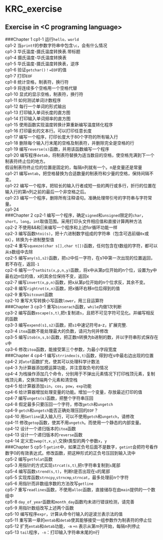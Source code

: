 KRC_exercise
============

Exercise in &lt;C programing language>
--------------------------------------
###Chapter 1
cp1-1  运行`hello，world`<br />
cp1-2  当`printf`的参数字符串中包含`\c`，会有什么情况<br />
cp1-3  华氏温度-摄氏温度转换表.带标题<br />
cp1-4  摄氏温度-华氏温度转换表	<br />
cp1-5  华氏温度-摄氏温度转换表，逆序<br />
cp1-6  验证`getchar()！=EOF`的值<br />
cp1-7  打印`EOF`<br />
cp1-8  统计空格，制表符，换行符<br />
cp1-9  将连续多个空格用一个空格代替<br />
cp1-10 显式的显示空格，制表符，换行符<br />
cp1-11 如何测试单词计数程序<br />
cp1-12 每行一个单词的形式输出<br />
cp1-13 打印输入单词长度的直方图<br />
cp1-14 打印输入单词频率的直方图<br />
cp1-15 使用函数实现温度转换计算重新编写温度转化程序<br />
cp1-16 打印最长的文本行。可以打印任意长度<br />
cp1-17 编写一个程序，打印长度大于80个字符的所有输入行<br />
cp1-18 删除每个输入行末尾的空格及制表符，并删除完全是空格的行<br />
cp1-19 编写`reverse(s)`函数，并用该函数编写一个程序<br />
cp1-20 编写程序`detab`，将制表符替换为适当数目的空格，使空格充满到下一个制表符终止位的地方。<br />假设制表符终止位的位置是固定的，每隔n列就有一个。n是变量还是常量<br />
cp1-21 编写`entab`，把空格替换为合适数量的制表符和少量的空格，保持间隔不变。<br />
cp1-22 编写一个程序，把较长的输入行者成短一些的两行或多行，折行的位置在输入行的第n列之前的最后一个非空格之后。<br />
cp1-23 编写一个程序，删除所有注释语句。准确处理带引号的字符串与字符常量。<br />
cp1-24<br />
###Chapter 2
cp2-1 编写一个程序，确定`signed`和`unsigned`限定的`char`，`short`，`long`，`int`取值范围。采用打印头文件相应值和直接计算两种方法<br />
cp2-2 不使用&&和||来编写一个程序和上述for循环功能一样<br />
cp2-3 编写函数`htoi(s)`，把十六进制数字组成的字符串（包含可选前缀`0x`或`0X`），转换为十进制整型值<br />
cp2-4 重写`squeeze(char s[],char t[])`函数，任何包含在t数组的字符，都可以从s数组中去除<br />
cp2-5 编写`any(s1,s2)`函数，把`s2`中任一字符，在s1中第一次出现的位置返回，若不存在，返回`-1`<br />
cp2-6 编写一个`setbits(x,p,n,y)`函数，将x中从第p位开始的n个位，设置为y中最右边n位的值，x的其余位保持不变，返回x<br />
cp2-7 编写`invert(x,p,n)`函数，把x从第p位开始的n个位求反，其余不变。<br />
cp2-8 编写`rightrot(x,n)`函数，把x循环右移n位后得到的值<br />
cp2-9 重写`bitcount`函数<br />
cp2-10 重写大写转换小写函数`lower`，用三目运算符<br />
###Chapter 3
cp3-1 重写`binserach`函数，`while`内做1次判断<br />
cp3-2 编写函数`escape(s,t)`,把`t`复制进`s`，且把不可见字符可见化。并编写相反的函数<br />
cp3-3 编写`expend(s1,s2)`函数，把`s1`中速记符号a-z，扩展完整.<br />
cp3-4 `itoa`函数不能处理最大的负数，请问为何并修改<br />
cp3-5 编写`itob(n,s,b)`函数，把正数n转换为b进制的数，并以字符串形式保存在`s`中<br />
cp3-6 修改`itoa`函数，能接受第三个参数，为最小字段宽度<br />
###Chapter 4
cp4-1 编写`strrindex(s,t)`函数，得到t在s中最右边出现的位置<br />
cp4-2 对`atof`函数扩充，使其可以处理科学计数法<br />
cp4-3 为计算器添加模运算功能，并注意取负号的情况<br />
cp4-4 为栈操作添加几个命令，分别用于不弹出元素情况下打印栈顶元素，复制栈顶元素，交换顶端两个元素和清空栈<br />
cp4-5 给计算器添加`sin`，`cos`，`pow`，`exp`功能<br />
cp4-6 给计算器增加处理变量的功能。增加一个变量，存放最近打印的值<br />
cp4-7 编写`ungets(s)`函数，把整个字符串压回<br />
cp4-8 假定最多只要压回一个字符，修改`getch`和`ungetch`<br />
cp4-9 `getch`和`ungetch`能否正确处理压回的`EOF`？<br />
cp4-10 用`Getline`读入输入行，可以不使用`getch`和`ungetch`，请修改<br />
cp4-11 修改`getop`函数，使其不用`ungetch`。而使用一个静态的内部变量。<br />
cp4-12 设计一个递归版本的`itoa`函数<br />
cp4-13 设计一个递归版本的`reverse`函数<br />
cp4-14 定义宏`swap(t,x,y)`,交换t类型的两个参数`x`，`y`<br />
###Chapter 5
cp5-1 `getint`中，如果正负号后面不是数字，`getint`会把符号看作数字0的有效表达式。修改函数，把这种形式的正负号压回到输入流中<br />
cp5-2 编写`getfolat`函数<br />
cp5-3 用指针的方式实现`strcat(s,t)`,把`t`字符串复制到`s`尾部<br />
cp5-4 编写函数`strend(s,t)`，判断t是否出现在`s`的尾部<br />
cp5-5 实现库函数`strncpy`,`strncmp`,`strncat`，最多处理前n个字符<br />
cp5-6 用指针而非数组序数的方法改写`getline`<br />
cp5-7 重写`readlines`函数，不使用`alloc`函数，直接储存在由`main`提供的一个数组中<br />
cp5-8 `day_of_year`函数和`month_day`函数均未进行错误检测，请完善<br />
cp5-9 用指针数组改写上述两个函数<br />
cp5-10 编写程序`expr`，计算从命令行输入的逆波兰表示法的值<br />
cp5-11 重写第一章的`entab`和`detab`使其能够接受一组参数作为制表符的停止位<br />
cp5-12 扩充`entab`和`detab`功能，`-m` `+n` 表示从第m列开始，每隔n列停止<br />
cp5-13 `tail`程序，`-n`：打印输入字符串末尾的n行